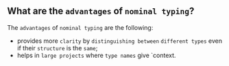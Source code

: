 What are the `advantages` of `nominal typing`?
---
The `advantages` of `nominal typing` are the following:
  - provides more `clarity` by `distinguishing between` `different types` even if their `structure` is the `same`;
  - helps in `large projects` where `type names` give `context.